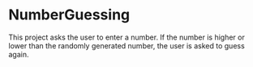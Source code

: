 # NumberGuessing
This project asks the user to enter a number. If the number is higher or lower than the randomly generated number, the user is asked to guess again.
